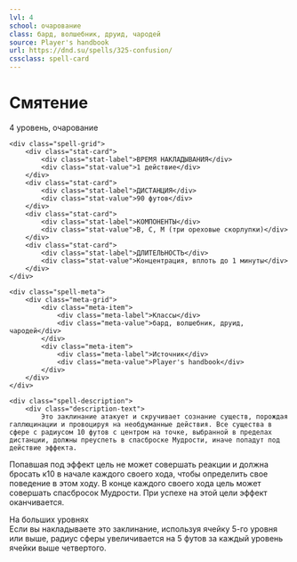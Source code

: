 ```yaml
---
lvl: 4
school: очарование
class: бард, волшебник, друид, чародей
source: Player's handbook
url: https://dnd.su/spells/325-confusion/
cssclass: spell-card
---
```


<div class="spell-container">
    <div class="spell-header">
        <h1 class="spell-name">Смятение</h1>
        <div class="spell-level">4 уровень, очарование</div>
    </div>
    
    <div class="spell-grid">
        <div class="stat-card">
            <div class="stat-label">ВРЕМЯ НАКЛАДЫВАНИЯ</div>
            <div class="stat-value">1 действие</div>
        </div>
        <div class="stat-card">
            <div class="stat-label">ДИСТАНЦИЯ</div>
            <div class="stat-value">90 футов</div>
        </div>
        <div class="stat-card">
            <div class="stat-label">КОМПОНЕНТЫ</div>
            <div class="stat-value">В, С, М (три ореховые скорлупки)</div>
        </div>
        <div class="stat-card">
            <div class="stat-label">ДЛИТЕЛЬНОСТЬ</div>
            <div class="stat-value">Концентрация, вплоть до 1 минуты</div>
        </div>
    </div>
    
    <div class="spell-meta">
        <div class="meta-grid">
            <div class="meta-item">
                <div class="meta-label">Классы</div>
                <div class="meta-value">бард, волшебник, друид, чародей</div>
            </div>
            <div class="meta-item">
                <div class="meta-label">Источник</div>
                <div class="meta-value">Player's handbook</div>
            </div>
        </div>
    </div>
    
    <div class="spell-description">
        <div class="description-text">
            Это заклинание атакует и скручивает сознание существ, порождая галлюцинации и провоцируя на необдуманные действия. Все существа в сфере с радиусом 10 футов с центром на точке, выбранной в пределах дистанции, должны преуспеть в спасброске Мудрости, иначе попадут под действие эффекта.
Попавшая под эффект цель не может совершать реакции и должна бросать к10 в начале каждого своего хода, чтобы определить свое поведение в этом ходу.
В конце каждого своего хода цель может совершать спасбросок Мудрости. При успехе на этой цели эффект оканчивается.
        </div>
        <div class="higher-levels">
            <div class="higher-levels-title">На больших уровнях</div>
            <div class="higher-levels-text">
                Если вы накладываете это заклинание, используя ячейку 5-го уровня или выше, радиус сферы увеличивается на 5 футов за каждый уровень ячейки выше четвертого.
            </div>
        </div>
    </div>
</div>